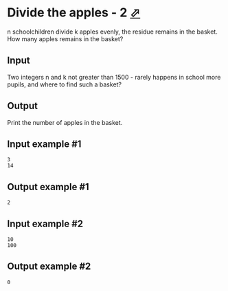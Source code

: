 # Divide the apples - 2 [⬀](https://www.e-olymp.com/en/contests/9508/problems/83306)

n schoolchildren divide k apples evenly, the residue remains in the basket. How many apples remains in the basket?

## Input
Two integers n and k not greater than 1500 - rarely happens in school more pupils, and where to find such a basket?

## Output
Print the number of apples in the basket.

## Input example #1
```
3
14
```

## Output example #1
```
2
```

## Input example #2
```
10
100
```

## Output example #2
```
0
```
